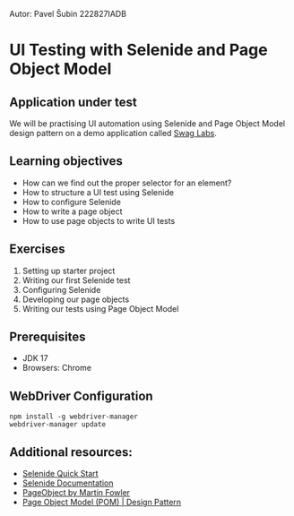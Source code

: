 Autor: Pavel Šubin
222827IADB

# UI Testing with Selenide and Page Object Model

## Application under test

We will be practising UI automation using Selenide and Page Object Model design pattern
on a demo application called [Swag Labs](https://www.saucedemo.com).

## Learning objectives
- How can we find out the proper selector for an element?
- How to structure a UI test using Selenide
- How to configure Selenide
- How to write a page object
- How to use page objects to write UI tests

## Exercises
1. Setting up starter project
2. Writing our first Selenide test
3. Configuring Selenide
4. Developing our page objects
5. Writing our tests using Page Object Model

## Prerequisites
- JDK 17
- Browsers: Chrome

## WebDriver Configuration
```
npm install -g webdriver-manager
webdriver-manager update
```

## Additional resources:
- [Selenide Quick Start](https://selenide.org/quick-start.html)
- [Selenide Documentation](https://selenide.org/documentation.html)
- [PageObject by Martin Fowler](https://martinfowler.com/bliki/PageObject.html)
- [Page Object Model (POM) | Design Pattern](https://medium.com/tech-tajawal/page-object-model-pom-design-pattern-f9588630800b)
